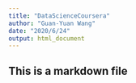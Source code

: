 ```yaml
---
title: "DataScienceCoursera"
author: "Guan-Yuan Wang"
date: "2020/6/24"
output: html_document
---
```


## This is a markdown file